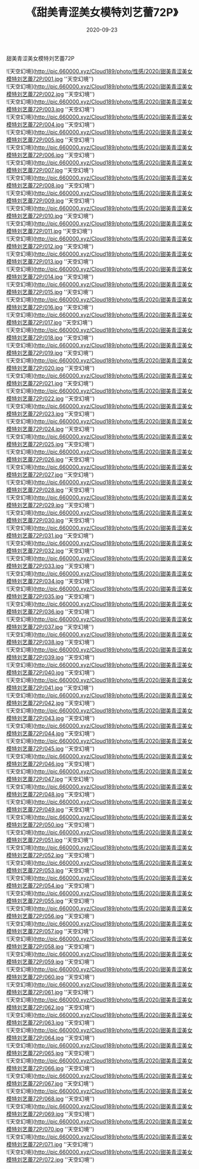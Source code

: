 ﻿---
layout: post
title:  《甜美青涩美女模特刘艺蕾72P》
date:   2020-09-23
img: http://pic.660000.xyz/Cloud189/photo/性感/2020/甜美青涩美女模特刘艺蕾72P/000.jpg
categories: [美女, 性感, 泳衣]
---

甜美青涩美女模特刘艺蕾72P



![天空幻境](http://pic.660000.xyz/Cloud189/photo/性感/2020/甜美青涩美女模特刘艺蕾72P/001.jpg ''天空幻境'') <br>
![天空幻境](http://pic.660000.xyz/Cloud189/photo/性感/2020/甜美青涩美女模特刘艺蕾72P/002.jpg ''天空幻境'') <br>
![天空幻境](http://pic.660000.xyz/Cloud189/photo/性感/2020/甜美青涩美女模特刘艺蕾72P/003.jpg ''天空幻境'') <br>
![天空幻境](http://pic.660000.xyz/Cloud189/photo/性感/2020/甜美青涩美女模特刘艺蕾72P/004.jpg ''天空幻境'') <br>
![天空幻境](http://pic.660000.xyz/Cloud189/photo/性感/2020/甜美青涩美女模特刘艺蕾72P/005.jpg ''天空幻境'') <br>
![天空幻境](http://pic.660000.xyz/Cloud189/photo/性感/2020/甜美青涩美女模特刘艺蕾72P/006.jpg ''天空幻境'') <br>
![天空幻境](http://pic.660000.xyz/Cloud189/photo/性感/2020/甜美青涩美女模特刘艺蕾72P/007.jpg ''天空幻境'') <br>
![天空幻境](http://pic.660000.xyz/Cloud189/photo/性感/2020/甜美青涩美女模特刘艺蕾72P/008.jpg ''天空幻境'') <br>
![天空幻境](http://pic.660000.xyz/Cloud189/photo/性感/2020/甜美青涩美女模特刘艺蕾72P/009.jpg ''天空幻境'') <br>
![天空幻境](http://pic.660000.xyz/Cloud189/photo/性感/2020/甜美青涩美女模特刘艺蕾72P/010.jpg ''天空幻境'') <br>
![天空幻境](http://pic.660000.xyz/Cloud189/photo/性感/2020/甜美青涩美女模特刘艺蕾72P/011.jpg ''天空幻境'') <br>
![天空幻境](http://pic.660000.xyz/Cloud189/photo/性感/2020/甜美青涩美女模特刘艺蕾72P/012.jpg ''天空幻境'') <br>
![天空幻境](http://pic.660000.xyz/Cloud189/photo/性感/2020/甜美青涩美女模特刘艺蕾72P/013.jpg ''天空幻境'') <br>
![天空幻境](http://pic.660000.xyz/Cloud189/photo/性感/2020/甜美青涩美女模特刘艺蕾72P/014.jpg ''天空幻境'') <br>
![天空幻境](http://pic.660000.xyz/Cloud189/photo/性感/2020/甜美青涩美女模特刘艺蕾72P/015.jpg ''天空幻境'') <br>
![天空幻境](http://pic.660000.xyz/Cloud189/photo/性感/2020/甜美青涩美女模特刘艺蕾72P/016.jpg ''天空幻境'') <br>
![天空幻境](http://pic.660000.xyz/Cloud189/photo/性感/2020/甜美青涩美女模特刘艺蕾72P/017.jpg ''天空幻境'') <br>
![天空幻境](http://pic.660000.xyz/Cloud189/photo/性感/2020/甜美青涩美女模特刘艺蕾72P/018.jpg ''天空幻境'') <br>
![天空幻境](http://pic.660000.xyz/Cloud189/photo/性感/2020/甜美青涩美女模特刘艺蕾72P/019.jpg ''天空幻境'') <br>
![天空幻境](http://pic.660000.xyz/Cloud189/photo/性感/2020/甜美青涩美女模特刘艺蕾72P/020.jpg ''天空幻境'') <br>
![天空幻境](http://pic.660000.xyz/Cloud189/photo/性感/2020/甜美青涩美女模特刘艺蕾72P/021.jpg ''天空幻境'') <br>
![天空幻境](http://pic.660000.xyz/Cloud189/photo/性感/2020/甜美青涩美女模特刘艺蕾72P/022.jpg ''天空幻境'') <br>
![天空幻境](http://pic.660000.xyz/Cloud189/photo/性感/2020/甜美青涩美女模特刘艺蕾72P/023.jpg ''天空幻境'') <br>
![天空幻境](http://pic.660000.xyz/Cloud189/photo/性感/2020/甜美青涩美女模特刘艺蕾72P/024.jpg ''天空幻境'') <br>
![天空幻境](http://pic.660000.xyz/Cloud189/photo/性感/2020/甜美青涩美女模特刘艺蕾72P/025.jpg ''天空幻境'') <br>
![天空幻境](http://pic.660000.xyz/Cloud189/photo/性感/2020/甜美青涩美女模特刘艺蕾72P/026.jpg ''天空幻境'') <br>
![天空幻境](http://pic.660000.xyz/Cloud189/photo/性感/2020/甜美青涩美女模特刘艺蕾72P/027.jpg ''天空幻境'') <br>
![天空幻境](http://pic.660000.xyz/Cloud189/photo/性感/2020/甜美青涩美女模特刘艺蕾72P/028.jpg ''天空幻境'') <br>
![天空幻境](http://pic.660000.xyz/Cloud189/photo/性感/2020/甜美青涩美女模特刘艺蕾72P/029.jpg ''天空幻境'') <br>
![天空幻境](http://pic.660000.xyz/Cloud189/photo/性感/2020/甜美青涩美女模特刘艺蕾72P/030.jpg ''天空幻境'') <br>
![天空幻境](http://pic.660000.xyz/Cloud189/photo/性感/2020/甜美青涩美女模特刘艺蕾72P/031.jpg ''天空幻境'') <br>
![天空幻境](http://pic.660000.xyz/Cloud189/photo/性感/2020/甜美青涩美女模特刘艺蕾72P/032.jpg ''天空幻境'') <br>
![天空幻境](http://pic.660000.xyz/Cloud189/photo/性感/2020/甜美青涩美女模特刘艺蕾72P/033.jpg ''天空幻境'') <br>
![天空幻境](http://pic.660000.xyz/Cloud189/photo/性感/2020/甜美青涩美女模特刘艺蕾72P/034.jpg ''天空幻境'') <br>
![天空幻境](http://pic.660000.xyz/Cloud189/photo/性感/2020/甜美青涩美女模特刘艺蕾72P/035.jpg ''天空幻境'') <br>
![天空幻境](http://pic.660000.xyz/Cloud189/photo/性感/2020/甜美青涩美女模特刘艺蕾72P/036.jpg ''天空幻境'') <br>
![天空幻境](http://pic.660000.xyz/Cloud189/photo/性感/2020/甜美青涩美女模特刘艺蕾72P/037.jpg ''天空幻境'') <br>
![天空幻境](http://pic.660000.xyz/Cloud189/photo/性感/2020/甜美青涩美女模特刘艺蕾72P/038.jpg ''天空幻境'') <br>
![天空幻境](http://pic.660000.xyz/Cloud189/photo/性感/2020/甜美青涩美女模特刘艺蕾72P/039.jpg ''天空幻境'') <br>
![天空幻境](http://pic.660000.xyz/Cloud189/photo/性感/2020/甜美青涩美女模特刘艺蕾72P/040.jpg ''天空幻境'') <br>
![天空幻境](http://pic.660000.xyz/Cloud189/photo/性感/2020/甜美青涩美女模特刘艺蕾72P/041.jpg ''天空幻境'') <br>
![天空幻境](http://pic.660000.xyz/Cloud189/photo/性感/2020/甜美青涩美女模特刘艺蕾72P/042.jpg ''天空幻境'') <br>
![天空幻境](http://pic.660000.xyz/Cloud189/photo/性感/2020/甜美青涩美女模特刘艺蕾72P/043.jpg ''天空幻境'') <br>
![天空幻境](http://pic.660000.xyz/Cloud189/photo/性感/2020/甜美青涩美女模特刘艺蕾72P/044.jpg ''天空幻境'') <br>
![天空幻境](http://pic.660000.xyz/Cloud189/photo/性感/2020/甜美青涩美女模特刘艺蕾72P/045.jpg ''天空幻境'') <br>
![天空幻境](http://pic.660000.xyz/Cloud189/photo/性感/2020/甜美青涩美女模特刘艺蕾72P/046.jpg ''天空幻境'') <br>
![天空幻境](http://pic.660000.xyz/Cloud189/photo/性感/2020/甜美青涩美女模特刘艺蕾72P/047.jpg ''天空幻境'') <br>
![天空幻境](http://pic.660000.xyz/Cloud189/photo/性感/2020/甜美青涩美女模特刘艺蕾72P/048.jpg ''天空幻境'') <br>
![天空幻境](http://pic.660000.xyz/Cloud189/photo/性感/2020/甜美青涩美女模特刘艺蕾72P/049.jpg ''天空幻境'') <br>
![天空幻境](http://pic.660000.xyz/Cloud189/photo/性感/2020/甜美青涩美女模特刘艺蕾72P/050.jpg ''天空幻境'') <br>
![天空幻境](http://pic.660000.xyz/Cloud189/photo/性感/2020/甜美青涩美女模特刘艺蕾72P/051.jpg ''天空幻境'') <br>
![天空幻境](http://pic.660000.xyz/Cloud189/photo/性感/2020/甜美青涩美女模特刘艺蕾72P/052.jpg ''天空幻境'') <br>
![天空幻境](http://pic.660000.xyz/Cloud189/photo/性感/2020/甜美青涩美女模特刘艺蕾72P/053.jpg ''天空幻境'') <br>
![天空幻境](http://pic.660000.xyz/Cloud189/photo/性感/2020/甜美青涩美女模特刘艺蕾72P/054.jpg ''天空幻境'') <br>
![天空幻境](http://pic.660000.xyz/Cloud189/photo/性感/2020/甜美青涩美女模特刘艺蕾72P/055.jpg ''天空幻境'') <br>
![天空幻境](http://pic.660000.xyz/Cloud189/photo/性感/2020/甜美青涩美女模特刘艺蕾72P/056.jpg ''天空幻境'') <br>
![天空幻境](http://pic.660000.xyz/Cloud189/photo/性感/2020/甜美青涩美女模特刘艺蕾72P/057.jpg ''天空幻境'') <br>
![天空幻境](http://pic.660000.xyz/Cloud189/photo/性感/2020/甜美青涩美女模特刘艺蕾72P/058.jpg ''天空幻境'') <br>
![天空幻境](http://pic.660000.xyz/Cloud189/photo/性感/2020/甜美青涩美女模特刘艺蕾72P/059.jpg ''天空幻境'') <br>
![天空幻境](http://pic.660000.xyz/Cloud189/photo/性感/2020/甜美青涩美女模特刘艺蕾72P/060.jpg ''天空幻境'') <br>
![天空幻境](http://pic.660000.xyz/Cloud189/photo/性感/2020/甜美青涩美女模特刘艺蕾72P/061.jpg ''天空幻境'') <br>
![天空幻境](http://pic.660000.xyz/Cloud189/photo/性感/2020/甜美青涩美女模特刘艺蕾72P/062.jpg ''天空幻境'') <br>
![天空幻境](http://pic.660000.xyz/Cloud189/photo/性感/2020/甜美青涩美女模特刘艺蕾72P/063.jpg ''天空幻境'') <br>
![天空幻境](http://pic.660000.xyz/Cloud189/photo/性感/2020/甜美青涩美女模特刘艺蕾72P/064.jpg ''天空幻境'') <br>
![天空幻境](http://pic.660000.xyz/Cloud189/photo/性感/2020/甜美青涩美女模特刘艺蕾72P/065.jpg ''天空幻境'') <br>
![天空幻境](http://pic.660000.xyz/Cloud189/photo/性感/2020/甜美青涩美女模特刘艺蕾72P/066.jpg ''天空幻境'') <br>
![天空幻境](http://pic.660000.xyz/Cloud189/photo/性感/2020/甜美青涩美女模特刘艺蕾72P/067.jpg ''天空幻境'') <br>
![天空幻境](http://pic.660000.xyz/Cloud189/photo/性感/2020/甜美青涩美女模特刘艺蕾72P/068.jpg ''天空幻境'') <br>
![天空幻境](http://pic.660000.xyz/Cloud189/photo/性感/2020/甜美青涩美女模特刘艺蕾72P/069.jpg ''天空幻境'') <br>
![天空幻境](http://pic.660000.xyz/Cloud189/photo/性感/2020/甜美青涩美女模特刘艺蕾72P/070.jpg ''天空幻境'') <br>
![天空幻境](http://pic.660000.xyz/Cloud189/photo/性感/2020/甜美青涩美女模特刘艺蕾72P/071.jpg ''天空幻境'') <br>
![天空幻境](http://pic.660000.xyz/Cloud189/photo/性感/2020/甜美青涩美女模特刘艺蕾72P/072.jpg ''天空幻境'') <br>
